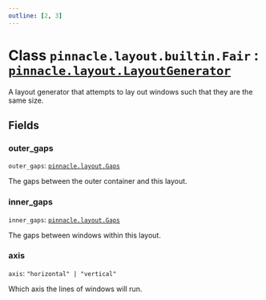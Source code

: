 ```yaml
---
outline: [2, 3]
---
```


# Class `pinnacle.layout.builtin.Fair` : <code><a href="/lua-reference/0.1.0/classes/pinnacle.layout.LayoutGenerator">pinnacle.layout.LayoutGenerator</a></code>


A layout generator that attempts to lay out windows such that they are the same size.

## Fields

### outer_gaps

`outer_gaps`: <code><a href="/lua-reference/0.1.0/aliases/pinnacle.layout.Gaps">pinnacle.layout.Gaps</a></code>

The gaps between the outer container and this layout.

### inner_gaps

`inner_gaps`: <code><a href="/lua-reference/0.1.0/aliases/pinnacle.layout.Gaps">pinnacle.layout.Gaps</a></code>

The gaps between windows within this layout.

### axis

`axis`: <code>"horizontal" | "vertical"</code>

Which axis the lines of windows will run.



